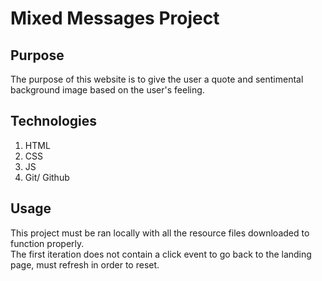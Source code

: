 # Mixed Messages Project

## Purpose

The purpose of this website is to give the user a quote and sentimental background image based on the user's feeling.

## Technologies

1. HTML
2. CSS
3. JS
4. Git/ Github

## Usage

This project must be ran locally with all the resource files downloaded to function properly.<br>
The first iteration does not contain a click event to go back to the landing page, must refresh in order to reset.

